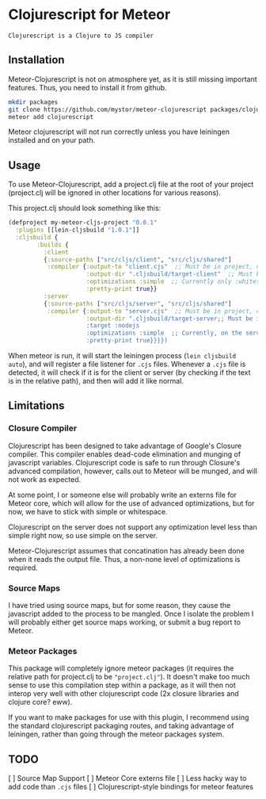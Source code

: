 # Clojurescript for Meteor

    Clojurescript is a Clojure to JS compiler

## Installation

Meteor-Clojurescript is not on atmosphere yet, as it is still missing important features.  Thus, you need to install it from github.

```bash
mkdir packages
git clone https://github.com/mystor/meteor-clojurescript packages/clojurescript
meteor add clojurescript
```

Meteor clojurescript will not run correctly unless you have leiningen installed and on your path.

## Usage

To use Meteor-Clojurescript, add a project.clj file at the root of your project (project.clj will be ignored in other locations for various reasons).

This project.clj should look something like this:

```clojure
(defproject my-meteor-cljs-project "0.0.1"
  :plugins [[lein-cljsbuild "1.0.1"]]
  :cljsbuild {
        :builds {
          :client
          {:source-paths ["src/cljs/client", "src/cljs/shared"]
           :compiler {:output-to "client.cjs"  ;; Must be in project, contain 'client', extension 'cjs'
                      :output-dir ".cljsbuild/target-client"  ;; Must be ignored by Meteor
                      :optimizations :simple  ;; Currently only :whitespace and :simple are supported
                      :pretty-print true}}
          :server
          {:source-paths ["src/cljs/server", "src/cljs/shared"]
           :compiler {:output-to "server.cjs"  ;; Must be in project, contain 'server', extension 'cjs'
                      :output-dir ".cljsbuild/target-server;; Must be ignored by Meteor
                      :target :nodejs
                      :optimizations :simple  ;; Currently, on the server, only :simple is supported
                      :pretty-print true}}}})
```

When meteor is run, it will start the leiningen process (`lein cljsbuild auto`), and will register a file listener for `.cjs` files.
Whenever a `.cjs` file is detected, it will check if it is for the client or server (by checking if the text is in the relative path),
and then will add it like normal.

## Limitations

### Closure Compiler

Clojurescript has been designed to take advantage of Google's Closure compiler.  This compiler enables dead-code elimination and munging of
javascript variables.  Clojurescript code is safe to run through Closure's advanced compilation, however, calls out to Meteor will be munged, and will
not work as expected.

At some point, I or someone else will probably write an externs file for Meteor core, which will allow for the use of advanced optimizations, but for now,
we have to stick with simple or whitespace.

Clojurescript on the server does not support any optimization level less than simple right now, so use simple on the server.

Meteor-Clojurescript assumes that concatination has already been done when it reads the output file. Thus, a non-none level of optimizations is required.

### Source Maps

I have tried using source maps, but for some reason, they cause the javascript added to the process to be mangled.  Once I isolate the problem I will probably
either get source maps working, or submit a bug report to Meteor.

### Meteor Packages

This package will completely ignore meteor packages (it requires the relative path for project.clj to be `"project.clj"`).  It doesn't make too much sense to use this compilation step within a package, as it will then not interop very well with other clojurescript code (2x closure libraries and clojure core? eww).

If you want to make packages for use with this plugin, I recommend using the standard clojurescript packaging routes, and taking advantage of leiningen, rather than going through the meteor packages system.


## TODO

[ ] Source Map Support
[ ] Meteor Core externs file
[ ] Less hacky way to add code than `.cjs` files
[ ] Clojurescript-style bindings for meteor features
